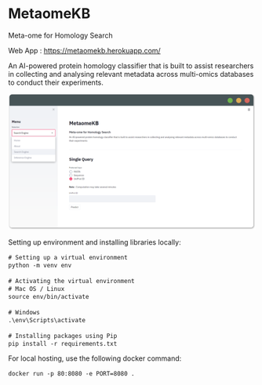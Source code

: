 # MetaomeKB
Meta-ome for Homology Search

Web App : https://metaomekb.herokuapp.com/

An AI-powered protein homology classifier that is built to assist researchers in collecting 
and analysing relevant metadata across multi-omics databases to conduct their experiments.

![MetaomeKB](./assets/image/MetaomeKB.png)

Setting up environment and installing libraries locally:
```
# Setting up a virtual environment
python -m venv env

# Activating the virtual environment
# Mac OS / Linux
source env/bin/activate

# Windows
.\env\Scripts\activate

# Installing packages using Pip
pip install -r requirements.txt
```

For local hosting, use the following docker command:
```
docker run -p 80:8080 -e PORT=8080 .
```

